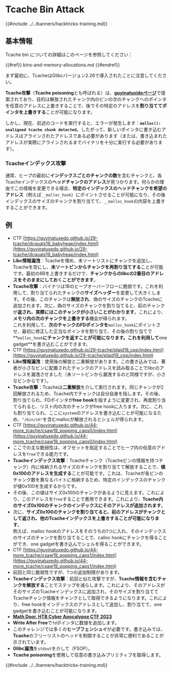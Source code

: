 # Tcache Bin Attack

{{#include ../../banners/hacktricks-training.md}}

## 基本情報

Tcache bin についての詳細はこのページを参照してください：

{{#ref}}
bins-and-memory-allocations.md
{{#endref}}

まず最初に、TcacheはGlibcバージョン2.26で導入されたことに注意してください。

**Tcache攻撃**（**Tcache poisoning**とも呼ばれる）は、[**guyinatuxidoページ**](https://guyinatuxedo.github.io/29-tcache/tcache_explanation/index.html)で提案されており、目的は解放されたチャンク内のビンの次のチャンクへのポインタを任意のアドレスに上書きすることで、後でその特定のアドレスを**割り当ててポインタを上書きする**ことが可能になります。

しかし、現在、前述のコードを実行すると、エラーが発生します：**`malloc(): unaligned tcache chunk detected`**。したがって、新しいポインタに書き込むアドレスはアラインされたアドレスである必要があります（または、書き込まれたアドレスが実際にアラインされるまでバイナリを十分に実行する必要があります）。

### Tcacheインデックス攻撃

通常、ヒープの最初に**インデックスごとのチャンクの数**を含むチャンクと、各Tcacheインデックスの**ヘッドチャンクのアドレス**が見つかります。何らかの理由でこの情報を変更できる場合、**特定のインデックスのヘッドチャンクを希望のアドレス**（例えば`__malloc_hook`）にポイントさせることが可能になり、その後インデックスのサイズのチャンクを割り当てて、`__malloc_hook`の内容を上書きすることができます。

## 例

- CTF [https://guyinatuxedo.github.io/29-tcache/dcquals19_babyheap/index.html](https://guyinatuxedo.github.io/29-tcache/dcquals19_babyheap/index.html)
- **Libc情報漏洩**：Tcacheを埋め、未ソートリストにチャンクを追加し、Tcacheを空にし、**未ソートビンからチャンクを再割り当てする**ことが可能です。最初の8Bを上書きするだけで、**チャンクからのlibcの2番目のアドレスをそのままにしておくことができます**。
- **Tcache攻撃**：バイナリは1Bのヒープオーバーフローに脆弱です。これを利用して、割り当てられたチャンクの**サイズヘッダー**を変更して大きくします。その後、このチャンクは**解放され**、偽のサイズのチャンクのTcacheに追加されます。次に、偽のサイズのチャンクを割り当てると、前のチャンクが**返され、実際にはこのチャンクが小さいことがわかります**。これにより、**メモリ内の次のチャンクを上書きする**機会が得られます。\
これを利用して、**次のチャンクのFDポインタを**`malloc_hook`にポイントさせ、最初に修正した正当なポインタを割り当て、その後の割り当てで**`malloc_hook`**にチャンクを返すことが可能になります。これを利用して**one gadget**を書き込むことができます。
- CTF [https://guyinatuxedo.github.io/29-tcache/plaid19_cpp/index.html](https://guyinatuxedo.github.io/29-tcache/plaid19_cpp/index.html)
- **Libc情報漏洩**：使用後の解放と二重解放があります。この書き込みでは、著者が小さなビンに配置されたチャンクのアドレスを読み取ることでlibcのアドレスを漏洩させました（未ソートビンから漏洩するのと同様ですが、小さなビンからです）。
- **Tcache攻撃**：Tcacheは**二重解放**を介して実行されます。同じチャンクが2回解放されるため、Tcache内でチャンクは自分自身を指します。その後、割り当てられ、FDポインタが**free hook**を指すように変更され、再度割り当てられると、リスト内の次のチャンクがfree hookに入ります。次に、これも割り当てられ、ここに`system`のアドレスを書き込むことが可能になるため、`"/bin/sh"`を含むmallocが解放されるとシェルが得られます。
- CTF [https://guyinatuxedo.github.io/44-more_tcache/csaw19_popping_caps0/index.html](https://guyinatuxedo.github.io/44-more_tcache/csaw19_popping_caps0/index.html)
- ここでの主な脆弱性は、オフセットを指定することでヒープ内の任意のアドレスを`free`できる能力です。
- **Tcacheインデックス攻撃**：Tcacheチャンク（Tcacheビンの情報を持つチャンク）内に格納されるサイズのチャンクを割り当てて解放することで、**値0x100のアドレスを生成する**ことが可能です。これは、Tcacheが各ビンのチャンク数を異なるバイトに格納するため、特定のインデックスのチャンクが値0x100を生成するからです。
- その後、この値はサイズ0x100のチャンクがあるように見えます。これにより、このアドレスを`free`することで悪用できます。これにより、**Tcache内のサイズ0x100のチャンクのインデックスにそのアドレスが追加されます**。
- 次に、**サイズ0x100のチャンクを割り当てると、前のアドレスがチャンクとして返され、他のTcacheインデックスを上書きすることが可能になります**。\
例えば、malloc hookのアドレスをそのうちの1つに入れ、そのインデックスのサイズのチャンクを割り当てることで、calloc hookにチャンクを得ることができ、one gadgetを書き込んでシェルを得ることができます。
- CTF [https://guyinatuxedo.github.io/44-more_tcache/csaw19_popping_caps1/index.html](https://guyinatuxedo.github.io/44-more_tcache/csaw19_popping_caps1/index.html)
- 前回と同じ脆弱性ですが、1つの追加制限があります。
- **Tcacheインデックス攻撃**：前回と似た攻撃ですが、**Tcache情報を含むチャンクを解放する**ことでステップを減らします。これにより、そのアドレスがそのサイズのTcacheインデックスに追加され、そのサイズを割り当ててTcacheチャンク情報をチャンクとして取得できるようになります。これにより、free hookをインデックスのアドレスとして追加し、割り当てて、one gadgetを書き込むことが可能になります。
- [**Math Door. HTB Cyber Apocalypse CTF 2023**](https://7rocky.github.io/en/ctf/other/htb-cyber-apocalypse/math-door/)
- **Write After Free**で`fd`ポインタに数値を追加します。
- このチャレンジでは多くの**ヒープフェンシュイ**が必要です。書き込みでは、**Tcache**のフリーリストのヘッドを制御することが非常に便利であることが示されています。
- **Glibc漏洩**を`stdout`を介して（FSOP）。
- **Tcache poisoning**を使用して任意の書き込みプリミティブを取得します。

{{#include ../../banners/hacktricks-training.md}}
